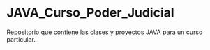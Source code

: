 # JAVA_Curso_Poder_Judicial
Repositorio que contiene las clases y proyectos JAVA para un curso particular.
